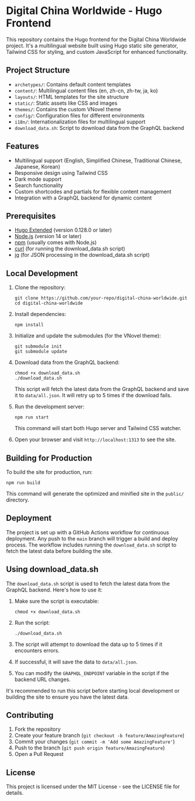 # Digital China Worldwide - Hugo Frontend

This repository contains the Hugo frontend for the Digital China Worldwide project. It's a multilingual website built using Hugo static site generator, Tailwind CSS for styling, and custom JavaScript for enhanced functionality.

## Project Structure

- `archetypes/`: Contains default content templates
- `content/`: Multilingual content files (en, zh-cn, zh-tw, ja, ko)
- `layouts/`: HTML templates for the site structure
- `static/`: Static assets like CSS and images
- `themes/`: Contains the custom VNovel theme
- `config/`: Configuration files for different environments
- `i18n/`: Internationalization files for multilingual support
- `download_data.sh`: Script to download data from the GraphQL backend

## Features

- Multilingual support (English, Simplified Chinese, Traditional Chinese, Japanese, Korean)
- Responsive design using Tailwind CSS
- Dark mode support
- Search functionality
- Custom shortcodes and partials for flexible content management
- Integration with a GraphQL backend for dynamic content

## Prerequisites

- [Hugo Extended](https://gohugo.io/getting-started/installing/) (version 0.128.0 or later)
- [Node.js](https://nodejs.org/) (version 14 or later)
- [npm](https://www.npmjs.com/) (usually comes with Node.js)
- [curl](https://curl.se/) (for running the download_data.sh script)
- [jq](https://stedolan.github.io/jq/) (for JSON processing in the download_data.sh script)

## Local Development

1. Clone the repository:
   ```
   git clone https://github.com/your-repo/digital-china-worldwide.git
   cd digital-china-worldwide
   ```

2. Install dependencies:
   ```
   npm install
   ```

3. Initialize and update the submodules (for the VNovel theme):
   ```
   git submodule init
   git submodule update
   ```

4. Download data from the GraphQL backend:
   ```
   chmod +x download_data.sh
   ./download_data.sh
   ```
   This script will fetch the latest data from the GraphQL backend and save it to `data/all.json`. It will retry up to 5 times if the download fails.

5. Run the development server:
   ```
   npm run start
   ```

   This command will start both Hugo server and Tailwind CSS watcher.

6. Open your browser and visit `http://localhost:1313` to see the site.

## Building for Production

To build the site for production, run:

```
npm run build
```

This command will generate the optimized and minified site in the `public/` directory.

## Deployment

The project is set up with a GitHub Actions workflow for continuous deployment. Any push to the `main` branch will trigger a build and deploy process. The workflow includes running the `download_data.sh` script to fetch the latest data before building the site.

## Using download_data.sh

The `download_data.sh` script is used to fetch the latest data from the GraphQL backend. Here's how to use it:

1. Make sure the script is executable:
   ```
   chmod +x download_data.sh
   ```

2. Run the script:
   ```
   ./download_data.sh
   ```

3. The script will attempt to download the data up to 5 times if it encounters errors.

4. If successful, it will save the data to `data/all.json`.

5. You can modify the `GRAPHQL_ENDPOINT` variable in the script if the backend URL changes.

It's recommended to run this script before starting local development or building the site to ensure you have the latest data.

## Contributing

1. Fork the repository
2. Create your feature branch (`git checkout -b feature/AmazingFeature`)
3. Commit your changes (`git commit -m 'Add some AmazingFeature'`)
4. Push to the branch (`git push origin feature/AmazingFeature`)
5. Open a Pull Request

## License

This project is licensed under the MIT License - see the LICENSE file for details.
